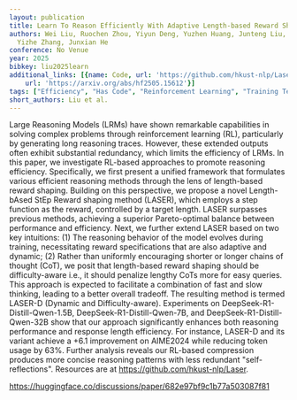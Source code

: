 ```yaml
---
layout: publication
title: Learn To Reason Efficiently With Adaptive Length-based Reward Shaping
authors: Wei Liu, Ruochen Zhou, Yiyun Deng, Yuzhen Huang, Junteng Liu, Yuntian Deng,
  Yizhe Zhang, Junxian He
conference: No Venue
year: 2025
bibkey: liu2025learn
additional_links: [{name: Code, url: 'https://github.com/hkust-nlp/Laser'}, {name: Paper,
    url: 'https://arxiv.org/abs/hf2505.15612'}]
tags: ["Efficiency", "Has Code", "Reinforcement Learning", "Training Techniques"]
short_authors: Liu et al.
---
```

Large Reasoning Models (LRMs) have shown remarkable capabilities in solving complex problems through reinforcement learning (RL), particularly by generating long reasoning traces. However, these extended outputs often exhibit substantial redundancy, which limits the efficiency of LRMs. In this paper, we investigate RL-based approaches to promote reasoning efficiency. Specifically, we first present a unified framework that formulates various efficient reasoning methods through the lens of length-based reward shaping. Building on this perspective, we propose a novel Length-bAsed StEp Reward shaping method (LASER), which employs a step function as the reward, controlled by a target length. LASER surpasses previous methods, achieving a superior Pareto-optimal balance between performance and efficiency. Next, we further extend LASER based on two key intuitions: (1) The reasoning behavior of the model evolves during training, necessitating reward specifications that are also adaptive and dynamic; (2) Rather than uniformly encouraging shorter or longer chains of thought (CoT), we posit that length-based reward shaping should be difficulty-aware i.e., it should penalize lengthy CoTs more for easy queries. This approach is expected to facilitate a combination of fast and slow thinking, leading to a better overall tradeoff. The resulting method is termed LASER-D (Dynamic and Difficulty-aware). Experiments on DeepSeek-R1-Distill-Qwen-1.5B, DeepSeek-R1-Distill-Qwen-7B, and DeepSeek-R1-Distill-Qwen-32B show that our approach significantly enhances both reasoning performance and response length efficiency. For instance, LASER-D and its variant achieve a +6.1 improvement on AIME2024 while reducing token usage by 63%. Further analysis reveals our RL-based compression produces more concise reasoning patterns with less redundant "self-reflections". Resources are at https://github.com/hkust-nlp/Laser.

https://huggingface.co/discussions/paper/682e97bf9c1b77a503087f81